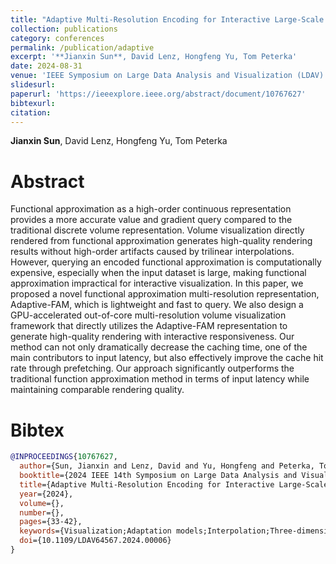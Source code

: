 ```yaml
---
title: "Adaptive Multi-Resolution Encoding for Interactive Large-Scale Volume Visualization through Functional Approximation"
collection: publications
category: conferences
permalink: /publication/adaptive
excerpt: '**Jianxin Sun**, David Lenz, Hongfeng Yu, Tom Peterka'
date: 2024-08-31
venue: 'IEEE Symposium on Large Data Analysis and Visualization (LDAV)'
slidesurl:
paperurl: 'https://ieeexplore.ieee.org/abstract/document/10767627'
bibtexurl:
citation:
---
```

**Jianxin Sun**, David Lenz, Hongfeng Yu, Tom Peterka

Abstract
======
Functional approximation as a high-order continuous representation provides a more accurate value and gradient query compared to the traditional discrete volume representation. Volume visualization directly rendered from functional approximation generates high-quality rendering results without high-order artifacts caused by trilinear interpolations. However, querying an encoded functional approximation is computationally expensive, especially when the input dataset is large, making functional approximation impractical for interactive visualization. In this paper, we proposed a novel functional approximation multi-resolution representation, Adaptive-FAM, which is lightweight and fast to query. We also design a GPU-accelerated out-of-core multi-resolution volume visualization framework that directly utilizes the Adaptive-FAM representation to generate high-quality rendering with interactive responsiveness. Our method can not only dramatically decrease the caching time, one of the main contributors to input latency, but also effectively improve the cache hit rate through prefetching. Our approach significantly outperforms the traditional function approximation method in terms of input latency while maintaining comparable rendering quality.

Bibtex
======
```bibtex
@INPROCEEDINGS{10767627,
  author={Sun, Jianxin and Lenz, David and Yu, Hongfeng and Peterka, Tom},
  booktitle={2024 IEEE 14th Symposium on Large Data Analysis and Visualization (LDAV)}, 
  title={Adaptive Multi-Resolution Encoding for Interactive Large-Scale Volume Visualization through Functional Approximation}, 
  year={2024},
  volume={},
  number={},
  pages={33-42},
  keywords={Visualization;Adaptation models;Interpolation;Three-dimensional displays;Prefetching;Rendering (computer graphics);Sampling methods;Encoding;Function approximation;Testing;functional approximation;large-scale data;multi-resolution;volume visualization},
  doi={10.1109/LDAV64567.2024.00006}
}
```
